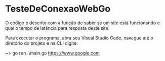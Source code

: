 # TesteDeConexaoWebGo
O código é descrito com a função de saber se um site está funcionando e qual o tempo de latência para resposta deste site.

Para executar o programa, abra seu  Visual Studio Code, navegue até o diretório do projeto e na CLI digite:

~>  go run .\main.go https://www.google.com
	
